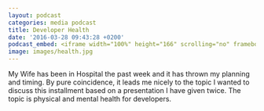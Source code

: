 ```yaml
---
layout: podcast
categories: media podcast
title: Developer Health
date: '2016-03-28 09:43:28 +0200'
podcast_embed: <iframe width="100%" height="166" scrolling="no" frameborder="no" src="https://w.soundcloud.com/player/?url=https%3A//api.soundcloud.com/tracks/255559076&amp;color=ff5500&amp;auto_play=false&amp;hide_related=false&amp;show_comments=true&amp;show_user=true&amp;show_reposts=false"></iframe>
image: images/health.jpg
---
```


My Wife has been in Hospital the past week and it has thrown my planning and timing. By pure coincidence, it leads me nicely to the topic I wanted to discuss this installment based on a presentation I have given twice. The topic is physical and mental health for developers.
